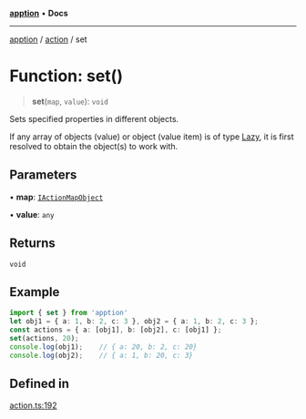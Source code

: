[**apption**](../../README.md) • **Docs**

***

[apption](../../modules.md) / [action](../README.md) / set

# Function: set()

> **set**(`map`, `value`): `void`

Sets specified properties in different objects.

If any array of objects (value) or object (value item) is of type [Lazy](../classes/Lazy.md), it is first resolved to obtain the 
object(s) to work with.

## Parameters

• **map**: [`IActionMapObject`](../type-aliases/IActionMapObject.md)

• **value**: `any`

## Returns

`void`

## Example

```ts
import { set } from 'apption'
let obj1 = { a: 1, b: 2, c: 3 }, obj2 = { a: 1, b: 2, c: 3 };
const actions = { a: [obj1], b: [obj2], c: [obj1] };
set(actions, 20);
console.log(obj1);    // { a: 20, b: 2, c: 20}
console.log(obj2);    // { a: 1, b: 20, c: 3}
```

## Defined in

[action.ts:192](https://github.com/mksunny1/apption/blob/45b0ba573a0535c0a6c3b4df2b60698c89aab92a/src/action.ts#L192)
